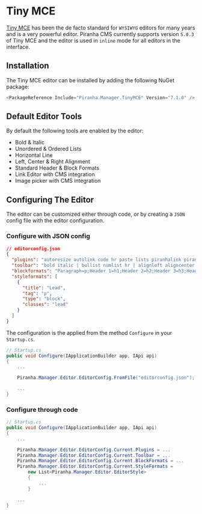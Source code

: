 # Tiny MCE

[Tiny MCE](https://www.tiny.cloud) has been the de facto standard for `WYSIWYG` editors for many years and is a very powerful editor. Piranha CMS currently supports version `5.0.3` of Tiny MCE and the editor is used in `inline` mode for all editors in the interface.

## Installation

The Tiny MCE editor can be installed by adding the following NuGet package:

~~~ csharp
<PackageReference Include="Piranha.Manager.TinyMCE" Version="7.1.0" />
~~~

## Default Editor Tools

By default the following tools are enabled by the editor:

* Bold & Italic
* Unordered & Ordered Lists
* Horizontal Line
* Left, Center & Right Alignment
* Standard Header & Block Formats
* Link Editor with CMS integration
* Image picker with CMS integration

## Configuring The Editor

The editor can be customized either through code, or by creating a `JSON` config file with the editor configuration.

### Configure with JSON config

~~~ json
// editorconfig.json
{
  "plugins": "autoresize autolink code hr paste lists piranhalink piranhaimage",
  "toolbar": "bold italic | bullist numlist hr | alignleft aligncenter alignright | formatselect | piranhalink piranhaimage",
  "blockformats": "Paragraph=p;Header 1=h1;Header 2=h2;Header 3=h3;Header 4=h4;Code=pre;Quote=blockquote",
  "styleformats": [
    {
      "title": "Lead",
      "tag": "p",
      "type": "block",
      "classes": "lead"
    }
  ]
}
~~~

The configuration is the applied from the method `Configure` in your `Startup.cs`.

~~~ csharp
// Startup.cs
public void Configure(IApplicationBuilder app, IApi api)
{
    ...

    Piranha.Manager.Editor.EditorConfig.FromFile("editorconfig.json");

    ...
}
~~~


### Configure through code

~~~ csharp
// Startup.cs
public void Configure(IApplicationBuilder app, IApi api)
{
    ...

    Piranha.Manager.Editor.EditorConfig.Current.Plugins = ...
    Piranha.Manager.Editor.EditorConfig.Current.Toolbar = ...
    Piranha.Manager.Editor.EditorConfig.Current.BlockFormats = ...
    Piranha.Manager.Editor.EditorConfig.Current.StyleFormats =
        new List<Piranha.Manager.Editor.EditorStyle>
        {
            ...
        }

    ...
}
~~~
